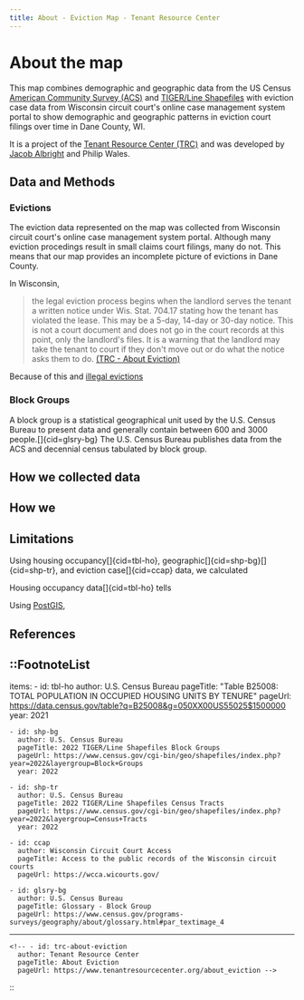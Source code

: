 ```yaml
---
title: About - Eviction Map - Tenant Resource Center
---
```


# About the map

This map combines demographic and geographic data from the US Census [American Community Survey (ACS)](https://www.census.gov/programs-surveys/acs/about.html) and [TIGER/Line Shapefiles](https://www.census.gov/geographies/mapping-files.html) with eviction case data from Wisconsin circuit court's online case management system portal to show demographic and geographic patterns in eviction court filings over time in Dane County, WI.

It is a project of the [Tenant Resource Center (TRC)](https://www.tenantresourcecenter.org/) and was developed by [Jacob Albright](https://jacobalbright.com) and Philip Wales.


## Data and Methods

### Evictions
The eviction data represented on the map was collected from Wisconsin circuit court's online case management system portal. Although many eviction procedings result in small claims court filings, many do not. This means that our map provides an incomplete picture of evictions in Dane County.

<!-- Eviction is a process initiated by a landlord against a tenant which often results in the forced or coerced removal of the tenant from the leased property.  -->

In Wisconsin,

> the legal eviction process begins when the landlord serves the tenant a written notice under Wis. Stat. 704.17 stating how the tenant has violated the lease. This may be a 5-day, 14-day or 30-day notice. This is not a court document and does not go in the court records at this point, only the landlord's files. It is a warning that the landlord may take the tenant to court if they don't move out or do what the notice asks them to do. [(TRC - About Eviction)](https://www.tenantresourcecenter.org/about_eviction)

Because of this and [illegal evictions](https://www.tenantresourcecenter.org/illegal_self_help_evictions)






### Block Groups


A block group is a statistical geographical unit used by the U.S. Census Bureau to present data and generally contain between 600 and 3000 people.[]{cid=glsry-bg} The U.S. Census Bureau publishes data from the ACS and decennial census tabulated by block group.

<!-- ### Housing occupancy


We combine U.S. Census data tabulated by Block Group with 

We use block groups as our geographic and statistical unit to calulate and display demographic and eviction characterists across Dane County

The housing occupancy numbers we use to caluclate eviction rates are tabulated by block group and  We use housing occupancy 5-year estimates from the ACS tabulated by

### Tablulating evictions

Each case record includes the defendant's address and the status or outcome of the case.

 -->




## How we collected data




## How we 






### 


<!-- All of our eviction data comes from small claims court eviction case records[]{cid=ccap}. Each eviction case record includes the street address of the plaintiff (the person against whom the eviction filed).  -->




## Limitations







Using housing occupancy[]{cid=tbl-ho}, geographic[]{cid=shp-bg}[]{cid=shp-tr}, and eviction case[]{cid=ccap} data, we calculated  

Housing occupancy data[]{cid=tbl-ho} tells 



Using [PostGIS](https://postgis.net/),


## References

::FootnoteList
---
items:
    - id: tbl-ho
      author: U.S. Census Bureau
      pageTitle: "Table B25008: TOTAL POPULATION IN OCCUPIED HOUSING UNITS BY TENURE"
      pageUrl: https://data.census.gov/table?q=B25008&g=050XX00US55025$1500000
      year: 2021

    - id: shp-bg
      author: U.S. Census Bureau
      pageTitle: 2022 TIGER/Line Shapefiles Block Groups
      pageUrl: https://www.census.gov/cgi-bin/geo/shapefiles/index.php?year=2022&layergroup=Block+Groups
      year: 2022

    - id: shp-tr
      author: U.S. Census Bureau
      pageTitle: 2022 TIGER/Line Shapefiles Census Tracts
      pageUrl: https://www.census.gov/cgi-bin/geo/shapefiles/index.php?year=2022&layergroup=Census+Tracts
      year: 2022

    - id: ccap
      author: Wisconsin Circuit Court Access
      pageTitle: Access to the public records of the Wisconsin circuit courts
      pageUrl: https://wcca.wicourts.gov/

    - id: glsry-bg
      author: U.S. Census Bureau
      pageTitle: Glossary - Block Group
      pageUrl: https://www.census.gov/programs-surveys/geography/about/glossary.html#par_textimage_4


---
    <!-- - id: trc-about-eviction
      author: Tenant Resource Center
      pageTitle: About Eviction
      pageUrl: https://www.tenantresourcecenter.org/about_eviction -->
::